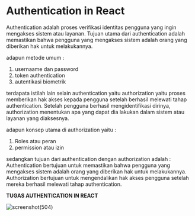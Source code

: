 **<h1>Authentication in React</h1>**

Authentication adalah proses verifikasi identitas pengguna yang ingin mengakses sistem atau layanan. Tujuan utama dari authentication adalah memastikan bahwa pengguna yang mengakses sistem adalah orang yang diberikan hak untuk melakukannya.

adapun metode umum :
1. usernaame dan password
2. token authentication
3. autentikasi biometrik

terdapata istilah lain selain authentication yaitu authorization yaitu proses memberikan hak akses kepada pengguna setelah berhasil melewati tahap authentication. Setelah pengguna berhasil mengidentifikasi dirinya, authorization menentukan apa yang dapat dia lakukan dalam sistem atau layanan yang diaksesnya.

adapun konsep utama di authorization yaitu :
1. Roles atau peran 
2. permission atau izin

sedangkan tujuan dari authentication dengan authorization adalah : 
Authentication bertujuan untuk memastikan bahwa pengguna yang mengakses sistem adalah orang yang diberikan hak untuk melakukannya. Authorization bertujuan untuk mengendalikan hak akses pengguna setelah mereka berhasil melewati tahap authentication.

**TUGAS AUTHENTICATION IN REACT**

 ![screenshot(504)](https://github.com/julydsp/React_July-Dwi-Saputra/blob/feat/authetication_react/23_authentication_in_react/screenshot/Screenshot%20(504).png?row=true)